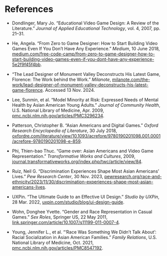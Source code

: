 # References

- Dondlinger, Mary Jo. “Educational Video Game Design: A Review of the Literature.” _Journal of Applied Educational Technology_, vol. 4, 2007, pp. 21–31.

- He, Angela. “From Zero to Game Designer: How to Start Building Video Games Even If You Don’t Have Any Experience.” _Medium_, 10 June 2018, [medium.com/free-code-camp/from-zero-to-game-designer-how-to-start-building-video-games-even-if-you-dont-have-any-experience-5e2f9f45f4bb](https://medium.com/free-code-camp/from-zero-to-game-designer-how-to-start-building-video-games-even-if-you-dont-have-any-experience-5e2f9f45f4bb).

- “The Lead Designer of Monument Valley Deconstructs His Latest Game, Florence: The Work behind the Work.” _Milanote_, [milanote.com/the-work/lead-designer-of-monument-valley-deconstructs-his-latest-game-florence](https://milanote.com/the-work/lead-designer-of-monument-valley-deconstructs-his-latest-game-florence). Accessed 13 Nov. 2024.

- Lee, Sunmin, et al. “Model Minority at Risk: Expressed Needs of Mental Health by Asian American Young Adults.” _Journal of Community Health_, U.S. National Library of Medicine, Apr. 2009, [pmc.ncbi.nlm.nih.gov/articles/PMC3296234](https://pmc.ncbi.nlm.nih.gov/articles/PMC3296234/).

- Patterson, Christopher B. “Asian Americans and Digital Games.” _Oxford Research Encyclopedia of Literature_, 30 July 2018, [oxfordre.com/literature/view/10.1093/acrefore/9780190201098.001.0001/acrefore-9780190201098-e-859](https://oxfordre.com/literature/view/10.1093/acrefore/9780190201098.001.0001/acrefore-9780190201098-e-859).

- Phi, Thien-bao Thuc. “Game over: Asian Americans and Video Game Representation.” _Transformative Works and Cultures_, 2009, [journal.transformativeworks.org/index.php/twc/article/view/84](https://journal.transformativeworks.org/index.php/twc/article/view/84).

- Ruiz, Neil G. “Discrimination Experiences Shape Most Asian Americans’ Lives.” _Pew Research Center_, 30 Nov. 2023, [pewresearch.org/race-and-ethnicity/2023/11/30/discrimination-experiences-shape-most-asian-americans-lives](https://www.pewresearch.org/race-and-ethnicity/2023/11/30/discrimination-experiences-shape-most-asian-americans-lives/).

- UXPin. “The Ultimate Guide to an Effective UI Design.” _Studio by UXPin_, 28 Mar. 2022, [uxpin.com/studio/blog/ui-design-guide](https://www.uxpin.com/studio/blog/ui-design-guide/).

- Wohn, Donghee Yvette. “Gender and Race Representation in Casual Games.” _Sex Roles_, Springer US, 22 May 2011, [link.springer.com/article/10.1007/s11199-011-0007-4](https://link.springer.com/article/10.1007/s11199-011-0007-4).

- Young, Jennifer L., et al. “‘Race Was Something We Didn’t Talk About’: Racial Socialization in Asian American Families.” _Family Relations_, U.S. National Library of Medicine, Oct. 2021, [pmc.ncbi.nlm.nih.gov/articles/PMC8547192](https://pmc.ncbi.nlm.nih.gov/articles/PMC8547192/).
